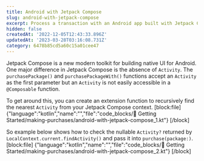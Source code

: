 ```yaml
---
title: Android with Jetpack Compose
slug: android-with-jetpack-compose
excerpt: Process a transaction with an Android app built with Jetpack Compose
hidden: false
createdAt: '2022-12-05T12:43:33.896Z'
updatedAt: '2023-03-28T03:16:08.731Z'
category: 6478b85cd5a60c15a01cee47
---
```

Jetpack Compose is a new modern toolkit for building native UI for Android. One major difference in Jetpack Compose is the absence of `Activity`.  The `purchasePackage()` and `purchasePackageWith()` functions accept an `Activity` as the first parameter but an `Activity` is not easily accessible in a `@Composable` function.

To get around this, you can create an extension function to recursively find the nearest `Activity` from your Jetpack Compose context.
[block:file]
{"language":"kotlin","name":"","file":"code_blocks/🚀 Getting Started/making-purchases/android-with-jetpack-compose_1.kt"}
[/block]

So example below shows how to check the nullable `Activity?` returned by `LocalContext.current.findActivity()` and pass it into `purchase(package:)`.
[block:file]
{"language":"kotlin","name":"","file":"code_blocks/🚀 Getting Started/making-purchases/android-with-jetpack-compose_2.kt"}
[/block]
